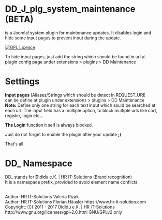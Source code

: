 # DD_J_plg_system_maintenance (BETA)
is a Joomla! system plugin for maintenance updates. It disables login and hide some input pages to prevent input during the update.

[![GPL Licence](https://badges.frapsoft.com/os/gpl/gpl.png?v=102)](https://opensource.org/licenses/GPL-2.0/)

To hide input pages, just add the string which should be found in url at plugin config page under extensions > plugins > DD Maintenance

# Settings
**Input pages** (Aliases/Strings which should be detect in REQUEST_URI)<br>can be define at plugin under extensions > plugins > DD Maintenance <br>
**Note:** Define only one string for each text input which sould be searched at each url.
The input field has a multiple option, to block multiple urls like cart, register, login etc...

**The Login** function it self is always blocked.

Just do not forget to enable the plugin after your update **;)**

That's all.

# DD_ Namespace
DD_ stands for  **D**idl**d**u e.K. | HR IT-Solutions (Brand recognition)                   <br>
It is a namespace prefix, provided to avoid element name conflicts.

<br>
Author: HR IT-Solutions Valeria Rizak                                                       <br>
Author: HR IT-Solutions Florian Häusler https://www.hr-it-solution.com                      <br>
Copyright: (C) 2011 - 2017 Didldu e.K. | HR IT-Solutions                                    <br>
http://www.gnu.org/licenses/gpl-2.0.html GNU/GPLv2 only